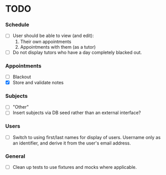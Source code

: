 # TODO

### Schedule
 
- [ ] User should be able to view (and edit):
  1. Their own appointments
  2. Appointments with them (as a tutor)
- [ ] Do not display tutors who have a day completely blacked out.

### Appointments

- [ ] Blackout
- [x] Store and validate notes

### Subjects

- [ ] "Other"
- [ ] Insert subjects via DB seed rather than an external interface?

### Users

- [ ] Switch to using first/last names for display of users.  Username only as an identifier, and derive it from the user's email address.

### General

- [ ] Clean up tests to use fixtures and mocks where applicable.
